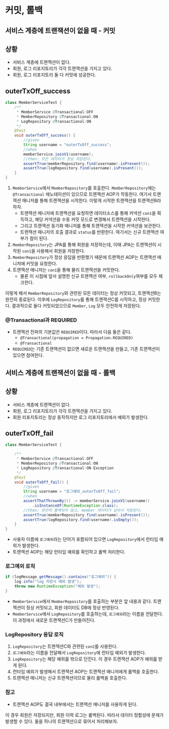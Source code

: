 # 커밋, 롤백
## 서비스 계층에 트랜잭션이 없을 때 - 커밋
## 상황
- 서비스 계층에 트랜잭션이 없다.
- 회원, 로그 리포지토리가 각각 트랜잭션을 가지고 있다.
- 회원, 로그 리포지토리 둘 다 커밋에 성공한다.

## outerTxOff_success
```java
class MemberServiceTest {
	/**
	 * MemberService @Transactional:OFF
	 * MemberRepository @Transactional:ON
	 * LogRepository @Transactional:ON
	 */
	@Test
	void outerTxOff_success() {
		//given
		String username = "outerTxOff_success";
		//when
		memberService.joinV1(username);
		//then: 모든 데이터가 정상 저장된다.
		assertTrue(memberRepository.find(username).isPresent());
		assertTrue(logRepository.find(username).isPresent());
	}
}
```
1. `MemberService`에서 `MemberRepository`를 호출한다. `MemberRepository`에는
`@Transactional` 애노테이션이 있으므로 트랜잭션 AOP가 작동한다. 여기서 트랜잭션 매니저를 통해
트랜잭션을 시작한다. 이렇게 시작한 트랜잭션을 트랜잭션B라 하자.
    - 트랜잭션 매니저에 트랜잭션을 요청하면 데이터소스를 통해 커넥션 `con1`을 획득하고, 해당 커넥션을
    수동 커밋 모드로 변경해서 트랜잭션을 시작한다.
    - 그리고 트랜잭션 동기화 매니저를 통해 트랜잭션을 시작한 커넥션을 보관한다.
    - 트랜잭션 매니저의 호출 결과로 `status`를 반환한다. 여기서는 신규 트랜잭션 여부가 참이 된다.
2. `MemberRepository`는 JPA를 통해 회원을 저장하는데, 이때 JPA는 트랜잭션이 시작된 `con1`을
사용해서 회원을 저장한다.
3. `MemberRepository`가 정상 응답을 반환했기 때문에 트랜잭션 AOP는 트랜잭션 매니저에 커밋을 요청한다.
4. 트랜잭션 매니저는 `con1`을 통해 물리 트랜잭션을 커밋한다.
    - 물론 이 시점에 앞서 설명한 신규 트랜잭션 여부, `rollbackOnly`여부를 모두 체크한다.

이렇게 해서 `MemberRepository`와 관련된 모든 데이터는 정상 커밋되고, 트랜잭션B는 완전히 종료된다.
이후에 `LogRepository`를 통해 트랜잭션C를 시작하고, 정상 커밋한다.
결과적으로 둘다 커밋되었으므로 `Member`, `Log` 모두 안전하게 저장된다.

### @Transactional과 REQUIRED
- 트랜잭션 전파의 기본값은 `REQUIRED`이다. 따라서 다음 둘은 같다.
  - `@Transactional(propagation = Propagation.REQUIRED)`
  - `@Transactional`
- `REQUIRED`는 기존 트랜잭션이 없으면 새로운 트랜잭션을 만들고, 기존 트랜잭션이 있으면 참여한다.

## 서비스 계층에 트랜잭션이 없을 때 - 롤백
## 상황
- 서비스 계층에 트랜잭션이 없다.
- 회원, 로그 리포지토리가 각각 트랜잭션을 가지고 있다.
- 회원 리포지토리는 정상 동작하지만 로그 리포지토리에서 예외가 발생한다.

## outerTxOff_fail
```java
class MemberServiceTest {

	/**
	 * MemberService @Transactional:OFF
	 * MemberRepository @Transactional:ON
	 * LogRepository @Transactional:ON Exception
	 */
	@Test
	void outerTxOff_fail() {
		//given
		String username = "로그예외_outerTxOff_fail";
		//when
		assertThatThrownBy(() -> memberService.joinV1(username))
			.isInstanceOf(RuntimeException.class);
		//then: 완전히 롤백되지 않고, member 데이터가 남아서 저장된다.
		assertTrue(memberRepository.find(username).isPresent());
		assertTrue(logRepository.find(username).isEmpty());
	}
}
```
- 사용자 이름에 `로그예외`라는 단어가 포함되어 있으면 `LogRepository`에서 런타임 예외가 발생한다.
- 트랜잭션 AOP는 해당 런타임 예외를 확인하고 롤백 처리한다.

### 로그예외 로직
```java
if (logMessage.getMessage().contains("로그예외")) {
    log.info("log 저장시 예외 발생");
    throw new RuntimeException("예외 발생");
}
```
- `MemberService`에서 `MemberRepository`를 호출하는 부분은 앞 내용과 같다. 트랜잭션이 정상 
커밋되고, 회원 데이터도 DB에 정상 반영된다.
- `MemberService`에서 `LogRepository`를 호출하는데, `로그예외`라는 이름을 전달한다. 이 과정에서
새로운 트랜잭션C가 만들어진다.

### LogRepository 응답 로직
1. `LogRepository`는 트랜잭션C와 관련된 `con2`를 사용한다.
2. `로그예외`라는 이름을 전달해서 `LogRepository`에 런타임 예외가 발생한다.
3. `LogRepository`는 해당 예외를 밖으로 던진다. 이 경우 트랜잭션 AOP가 예외를 받게 된다.
4. 런타임 예외가 발생해서 트랜잭션 AOP는 트랜잭션 매니저에게 롤백을 호출한다.
5. 트랜잭션 매니저는 신규 트랜잭션이므로 물리 롤백을 호출한다.

### 참고
- 트랜잭션 AOP도 결국 내부에서는 트랜잭션 매니저를 사용하게 된다.

이 경우 회원은 저장되지만, 회원 이력 로그는 롤백된다. 따라서 데이터 정합성에 문제가 발생할 수 있다.
둘을 하나의 트랜잭션으로 묶어서 처리해보자.

